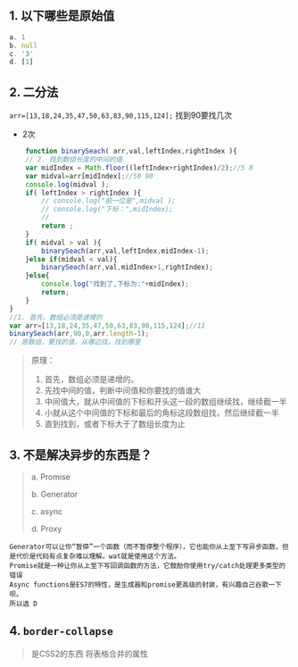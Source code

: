## 1. 以下哪些是原始值

```js
a. 1
b. null
c. '3'
d. [1]
```

## 2. 二分法

`arr=[13,18,24,35,47,50,63,83,90,115,124];` 找到90要找几次

- 2次

```js
    function binarySeach( arr,val,leftIndex,rightIndex ){
    // 2. 找到数组长度的中间的值
    var midIndex = Math.floor((leftIndex+rightIndex)/2);//5 8
    var midval=arr[midIndex];//50 90
    console.log(midval );
    if( leftIndex > rightIndex ){
        // console.log("前一位是",midval );
        // console.log("下标：",midIndex);
        //
        return ;
    }
    if( midval > val ){
        binarySeach(arr,val,leftIndex,midIndex-1);
    }else if(midval < val){
        binarySeach(arr,val,midIndex+1,rightIndex);
    }else{
        console.log("找到了,下标为:"+midIndex);
        return;
    }
}
//1. 首先，数组必须是递增的
var arr=[13,18,24,35,47,50,63,83,90,115,124];//11
binarySeach(arr,90,0,arr.length-1);
// 原数组，要找的值，从哪边找，找到哪里
```

> 原理：
>
> 1. 首先，数组必须是递增的。
> 2. 先找中间的值，判断中间值和你要找的值谁大
> 3. 中间值大，就从中间值的下标和开头这一段的数组继续找，继续截一半
> 4. 小就从这个中间值的下标和最后的角标这段数组找，然后继续截一半
> 5. 直到找到，或者下标大于了数组长度为止

## 3. 不是解决异步的东西是？

> a. Promise
>
> b. Generator
>
> c. async
>
> d. Proxy

```
Generator可以让你“暂停”一个函数（而不暂停整个程序），它也能你从上至下写异步函数，但是代价是代码有点复杂难以理解。wat就是使用这个方法。
Promise就是一种让你从上至下写回调函数的方法，它鼓励你使用try/catch处理更多类型的错误
Async functions是ES7的特性，是生成器和promise更高级的封装，有兴趣自己谷歌一下呗。
所以选 D 
```

## 4. `border-collapse`

> 是CSS2的东西 将表格合并的属性